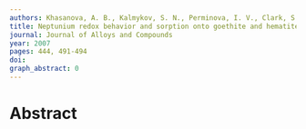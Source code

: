 ```yaml
---
authors: Khasanova, A. B., Kalmykov, S. N., Perminova, I. V., Clark, S. B.
title: Neptunium redox behavior and sorption onto goethite and hematite in the presence of humic acids with different hydroquinone content
journal: Journal of Alloys and Compounds
year: 2007
pages: 444, 491-494
doi: 
graph_abstract: 0
---
```


# Abstract 

 